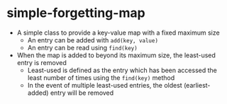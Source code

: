 # simple-forgetting-map

- A simple class to provide a key-value map with a fixed maximum size
    - An entry can be added with `add(key, value)`
    - An entry can be read using `find(key)`
- When the map is added to beyond its maximum size, the least-used entry is removed
    - Least-used is defined as the entry which has been accessed the least number of times using the `find(key)` method
    - In the event of multiple least-used entries, the oldest (earliest-added) entry will be removed
